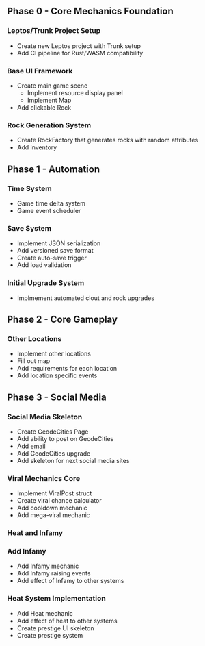 ## Phase 0 - Core Mechanics Foundation
### Leptos/Trunk Project Setup
- Create new Leptos project with Trunk setup
- Add CI pipeline for Rust/WASM compatibility

### Base UI Framework
- Create main game scene
  - Implement resource display panel
  - Implement Map
- Add clickable Rock

### Rock Generation System
- Create RockFactory that generates rocks with random attributes
- Add inventory 

## Phase 1 - Automation

### Time System
- Game time delta system
- Game event scheduler

### Save System
- Implement JSON serialization
- Add versioned save format
- Create auto-save trigger
- Add load validation

### Initial Upgrade System
- Implmement automated clout and rock upgrades

## Phase 2 - Core Gameplay

### Other Locations
  - Implement other locations
  - Fill out map
  - Add requirements for each location
  - Add location specific events

## Phase 3 - Social Media

### Social Media Skeleton
- Create GeodeCities Page
- Add ability to post on GeodeCities
- Add email
- Add GeodeCities upgrade
- Add skeleton for next social media sites

### Viral Mechanics Core
- Implement ViralPost struct
- Create viral chance calculator
- Add cooldown mechanic
- Add mega-viral mechanic

### Heat and Infamy

### Add Infamy
- Add Infamy mechanic
- Add Infamy raising events
- Add effect of Infamy to other systems

### Heat System Implementation
- Add Heat mechanic
- Add effect of heat to other systems
- Create prestige UI skeleton
- Create prestige system
